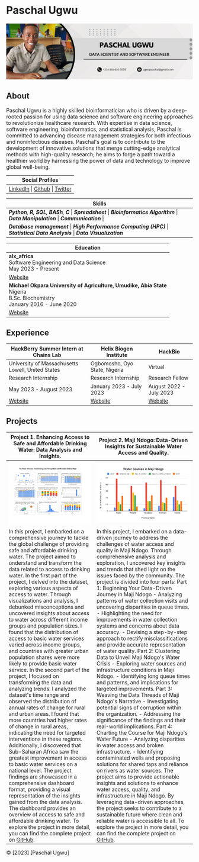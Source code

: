# Paschal Ugwu

![Profile Picture](https://github.com/paschalugwu/paschalugwu/blob/master/Image/Personal/CoverImage.png)

## About
Paschal Ugwu is a highly skilled bioinformatician who is driven by a deep-rooted passion for using data science and software engineering approaches to revolutionize healthcare research. With expertise in data science, software engineering, bioinformatics, and statistical analysis, Paschal is committed to advancing disease management strategies for both infectious and noninfectious diseases. Paschal's goal is to contribute to the development of innovative solutions that merge cutting-edge analytical methods with high-quality research; he aims to forge a path toward a healthier world by harnessing the power of data and technology to improve global well-being.

| **Social Profiles** | 
| --- | 
| [LinkedIn](https://www.linkedin.com/in/paschal-ugwu-52abb6229/) \| [Github](https://github.com/paschalugwu) \| [Twitter](https://twitter.com/Paschal_Ugwu001) |  


| **Skills** | 
| --- | 
| ***Python, R, SQL, BASh, C***  \|  ***Spreadsheet***  \|  ***Bioinformatics Algorithm***  \|  ***Data Manipulation*** \| ***Communication*** \|
| ***Database management***  \|  ***High Performance Computing (HPC)***  \|  ***Statistical Data Analysis***  \|  ***Data Visualization*** | 

| **Education** | 
| --- | 
| **alx_africa**<br>Software Engineering and Data Science<br>May 2023 - Present
[Website](https://www.alxafrica.com) | 
| **Michael Okpara University of Agriculture, Umudike, Abia State**<br>Nigeria<br>B.Sc. Biochemistry<br>January 2016 - June 2020
[Website](https://mouau.edu.ng) | 


## Experience

| **HackBerry Summer Intern at Chains Lab** | **Helix Biogen Institute** | **HackBio** |
| --- | --- | --- |
| University of Massachusetts Lowell, United States | Ogbomosho, Oyo State, Nigeria | Virtual |
| Research Internship | Research Internship | Research Fellow |
| May 2023 - August 2023 | January 2023 - July 2023 | August 2022 - July 2023 |
| [Website](https://fredericchain.weebly.com/humans.html) | [Website](https://www.helixbiogeninstitute.org) | [Website](https://thehackbio.com) |


## Projects

| Project 1. Enhancing Access to Safe and Affordable Drinking Water: Data Analysis and Insights. | Project 2. Maji Ndogo: Data-Driven Insights for Sustainable Water Access and Quality. | 
| --- | --- | 
| ![Dashboard Display](https://github.com/paschalugwu/paschalugwu/blob/master/Image/project1/dashboard.jpg) | ![Water Sources in Maji Ndogo](https://github.com/paschalugwu/paschalugwu/blob/master/Image/project2/water_sources_visual.png) | 
| In this project, I embarked on a comprehensive journey to tackle the global challenge of providing safe and affordable drinking water. The project aimed to understand and transform the data related to access to drinking water. In the first part of the project, I delved into the dataset, exploring various aspects of access to water. Through visualizations and analysis, I debunked misconceptions and uncovered insights about access to water across different income groups and population sizes. I found that the distribution of access to basic water services varied across income groups, and countries with greater urban population shares were more likely to provide basic water service. In the second part of the project, I focused on transforming the data and analyzing trends. I analyzed the dataset's time range and observed the distribution of annual rates of change for rural and urban areas. I found that more countries had higher rates of change in rural areas, indicating the need for targeted interventions in these regions. Additionally, I discovered that Sub-Saharan Africa saw the greatest improvement in access to basic water services on a national level. The project findings are showcased in a comprehensive dashboard format, providing a visual representation of the insights gained from the data analysis. The dashboard provides an overview of access to safe and affordable drinking water. To explore the project in more detail, you can find the complete project on [GitHub](https://github.com/paschalugwu/Integrated_Project-Access_To_Drinking_Water). | In this project, I embarked on a data-driven journey to address the challenges of water access and quality in Maji Ndogo. Through comprehensive analysis and exploration, I uncovered key insights and trends that shed light on the issues faced by the community. The project is divided into four parts: Part 1: Beginning Your Data-Driven Journey in Maji Ndogo - Analyzing patterns of water collection visits and uncovering disparities in queue times. - Highlighting the need for improvements in water collection systems and concerns about data accuracy. - Devising a step-by-step approach to rectify misclassifications and provide accurate representation of water quality. Part 2: Clustering Data to Unveil Maji Ndogo's Water Crisis - Exploring water sources and infrastructure conditions in Maji Ndogo. - Identifying long queue times and patterns, and implications for targeted improvements. Part 3: Weaving the Data Threads of Maji Ndogo's Narrative - Investigating potential signs of corruption within the organization. - Addressing the significance of the findings and their real-world implications. Part 4: Charting the Course for Maji Ndogo's Water Future - Analyzing disparities in water access and broken infrastructure. - Identifying contaminated wells and proposing solutions for shared taps and reliance on rivers as water sources. The project aims to provide actionable insights and solutions to enhance water access, quality, and infrastructure in Maji Ndogo. By leveraging data-driven approaches, the project seeks to contribute to a sustainable future where clean and reliable water is accessible to all. To explore the project in more detail, you can find the complete project on [GitHub](https://github.com/paschalugwu/paschalugwu/blob/master/Image/project2/water_sources_visual.png). | 


© [2023] [Paschal Ugwu]
